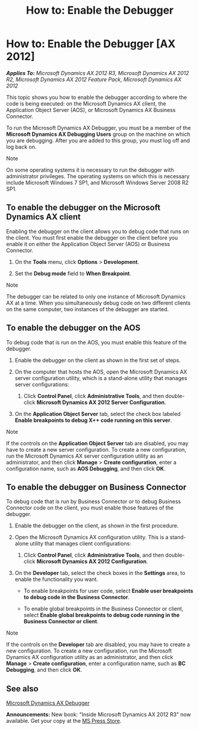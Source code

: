 ﻿---
title: 'How to: Enable the Debugger'
TOCTitle: 'How to: Enable the Debugger'
ms:assetid: 71f3d0ff-145a-46d4-afb8-93c8f8fd4882
ms:mtpsurl: https://msdn.microsoft.com/en-us/library/Aa569665(v=AX.60)
ms:contentKeyID: 35239297
ms.date: 05/18/2015
mtps_version: v=AX.60
---

# How to: Enable the Debugger [AX 2012]


_**Applies To:** Microsoft Dynamics AX 2012 R3, Microsoft Dynamics AX 2012 R2, Microsoft Dynamics AX 2012 Feature Pack, Microsoft Dynamics AX 2012_

This topic shows you how to enable the debugger according to where the code is being executed: on the Microsoft Dynamics AX client, the Application Object Server (AOS), or Microsoft Dynamics AX Business Connector.

To run the Microsoft Dynamics AX Debugger, you must be a member of the **Microsoft Dynamics AX Debugging Users** group on the machine on which you are debugging. After you are added to this group, you must log off and log back on.


> [!NOTE]
> <P>On some operating systems it is necessary to run the debugger with administrator privileges. The operating systems on which this is necessary include Microsoft Windows 7 SP1, and Microsoft Windows Server 2008 R2 SP1.</P>



## To enable the debugger on the Microsoft Dynamics AX client

Enabling the debugger on the client allows you to debug code that runs on the client. You must first enable the debugger on the client before you enable it on either the Application Object Server (AOS) or Business Connector.

1.  On the **Tools** menu, click **Options** \> **Development**.

2.  Set the **Debug mode** field to **When Breakpoint**.


> [!NOTE]
> <P>The debugger can be related to only one instance of Microsoft Dynamics AX at a time. When you simultaneously debug code on two different clients on the same computer, two instances of the debugger are started.</P>



## To enable the debugger on the AOS

To debug code that is run on the AOS, you must enable this feature of the debugger.

1.  Enable the debugger on the client as shown in the first set of steps.

2.  On the computer that hosts the AOS, open the Microsoft Dynamics AX server configuration utility, which is a stand-alone utility that manages server configurations:
    
    1.  Click **Control Panel**, click **Administrative Tools**, and then double-click **Microsoft Dynamics AX 2012 Server Configuration**.

3.  On the **Application Object Server** tab, select the check box labeled **Enable breakpoints to debug X++ code running on this server**.


> [!NOTE]
> <P>If the controls on the <STRONG>Application Object Server</STRONG> tab are disabled, you may have to create a new server configuration. To create a new configuration, run the Microsoft Dynamics AX server configuration utility as an administrator, and then click <STRONG>Manage</STRONG> &gt; <STRONG>Create configuration</STRONG>, enter a configuration name, such as <STRONG>AOS Debugging</STRONG>, and then click <STRONG>OK</STRONG>.</P>



## To enable the debugger on Business Connector

To debug code that is run by Business Connector or to debug Business Connector code on the client, you must enable those features of the debugger.

1.  Enable the debugger on the client, as shown in the first procedure.

2.  Open the Microsoft Dynamics AX configuration utility. This is a stand-alone utility that manages client configurations:
    
    1.  Click **Control Panel**, click **Administrative Tools**, and then double-click **Microsoft Dynamics AX 2012 Configuration**.

3.  On the **Developer** tab, select the check boxes in the **Settings** area, to enable the functionality you want.
    
      - To enable breakpoints for user code, select **Enable user breakpoints to debug code in the Business Connector**.
    
      - To enable global breakpoints in the Business Connector or client, select **Enable global breakpoints to debug code running in the Business Connector or client**.


> [!NOTE]
> <P>If the controls on the <STRONG>Developer</STRONG> tab are disabled, you may have to create a new configuration. To create a new configuration, run the Microsoft Dynamics AX configuration utility as an administrator, and then click <STRONG>Manage</STRONG> &gt; <STRONG>Create configuration</STRONG>, enter a configuration name, such as <STRONG>BC Debugging</STRONG>, and then click <STRONG>OK</STRONG>.</P>



## See also

[Microsoft Dynamics AX Debugger](microsoft-dynamics-ax-debugger.md)

  
**Announcements:** New book: "Inside Microsoft Dynamics AX 2012 R3" now available. Get your copy at the [MS Press Store](https://www.microsoftpressstore.com/store/inside-microsoft-dynamics-ax-2012-r3-9780735685109).

